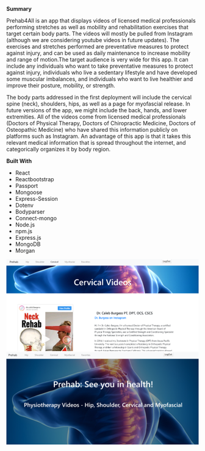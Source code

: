 **Summary**

Prehab4All is an app that displays videos of licensed medical professionals performing stretches as well as mobility and rehabilitation exercises that target certain body parts. The videos will mostly be pulled from Instagram (although we are considering youtube videos in future updates). The exercises and stretches performed are preventative measures to protect against injury, and can be used as daily maintenance to increase mobility and range of motion.The target audience is very wide for this app. It can include any individuals who want to take preventative measures to protect against injury, individuals who live a sedentary lifestyle and have developed some muscular imbalances, and individuals who want to live healthier and improve their posture, mobility, or strength. 

The body parts addressed in the first deployment will include the cervical spine (neck), shoulders, hips, as well as a page for myofascial release. In future versions of the app, we might include the back, hands, and lower extremities. 
All of the videos come from licensed medical professionals (Doctors of Physical Therapy, Doctors of Chiropractic Medicine, Doctors of Osteopathic Medicine) who have shared this information publicly on platforms such as Instagram. An advantage of this app is that it takes this relevant medical information that is spread throughout the internet, and categorically organizes it by body region. 


**Built With**
- React
- Reactbootstrap
- Passport
- Mongoose
- Express-Session
- Dotenv
- Bodyparser
- Connect-mongo
- Node.js
- npm.js
- Express.js
- MongoDB
- Morgan


<img src=./client/public/Screenshot_cervical.png></img>
<img src=./client/public/Screenshot_splash_page.png></img>
